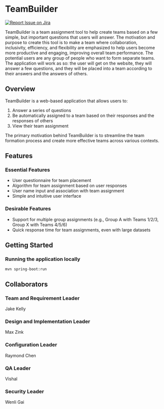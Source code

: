 # TeamBuilder
[![Report Issue on Jira](https://img.shields.io/badge/Report%20Issues-Jira-0052CC?style=flat&logo=jira-software)](https://bu-cs673olf24-team4.atlassian.net/jira/software/projects/SCRUM/issues)

TeamBuilder is a team assignment tool to help create teams based on a few simple, but important questions that users will answer. The motivation and purpose to create this tool is to make a team where collaboration, inclusivity, efficiency, and flexibility are emphasized to help users become more productive and engaging, improving overall team performance. The potential users are any group of people who want to form separate teams. The application will work as so: the user will get on the website, they will answer a few questions, and they will be placed into a team according to their answers and the answers of others.

## Overview

TeamBuilder is a web-based application that allows users to:

1. Answer a series of questions
2. Be automatically assigned to a team based on their responses and the responses of others
3. View their team assignment

The primary motivation behind TeamBuilder is to streamline the team formation process and create more effective teams across various contexts.

## Features

### Essential Features

- User questionnaire for team placement
- Algorithm for team assignment based on user responses
- User name input and association with team assignment
- Simple and intuitive user interface

### Desirable Features

- Support for multiple group assignments (e.g., Group A with Teams 1/2/3, Group X with Teams 4/5/6)
- Quick response time for team assignments, even with large datasets

## Getting Started

### Running the application locally

```shell
mvn spring-boot:run
```

## Collaborators

### Team and Requirement Leader
Jake Kelly

### Design and Implementation Leader
Max Zink

### Configuration Leader
Raymond Chen

### QA Leader
Vishal

### Security Leader
Wenli Gai
